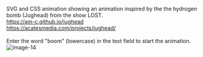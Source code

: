 SVG and CSS animation showing an animation inspired by the the hydrogen bomb (Jughead) from the show LOST. 
<br/>
https://am-c.github.io/jughead <br/>
https://acatesmedia.com/projects/jughead/ <br/>
<br/>
Enter the word "boom" (lowercase) in the text field to start the animation.
![image-14](https://github.com/am-c/jughead/assets/18177197/23661dcf-3f23-4ca7-b16a-d01c9512c962)
